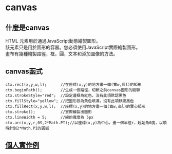 # canvas  

## 什麼是canvas  
HTML <canvas>元素用於通過JavaScript動態繪製圖形。  
該<canvas>元素只是用於圖形的容器。您必須使用JavaScript實際繪製圖形。  
畫布有幾種繪製路徑，框，圓，文本和添加圖像的方法。  

## canvas函式  
``` 
ctx.rect(x,y,w,l);      //在座標(x,y)的地方畫一個(寬w,長l)的矩形  
ctx.beginPath();        //生成一個路徑，切斷之前canvas圖形的關聯  
ctx.strokeStyle="red";  //設定邊框為紅色，沒有此項默認黑色  
ctx.fillStyle="yellow"; //把圖形設為黃色填滿，沒有此項默認黑色   
ctx.fillRect(x,y,w,l);  //座標(x,y)的地方畫一個(寬w,高l)的實心矩形  
ctx.stroke();           //實際繪製出圖形  
ctx.lineWidth = 5;      //線的寬度為 5px  
ctx.arc(x,y,r,0S,2*Math.PI);//以座標(x,y)為中心，畫一個半徑r，起始角0度，以順時針到2*Math.PI的圓弧 
``` 
## [個人實作例](https://07nick-kcin21.github.io/wp108b/homework/%E7%B6%B2%E9%A0%81%E8%A8%AD%E8%A8%88%E5%BF%83%E5%BE%97%E5%A0%B1%E5%91%8A/5.29/canvas.html)
 